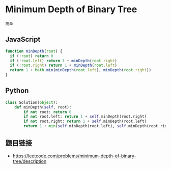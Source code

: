 # Minimum Depth of Binary Tree
`简单`

## JavaScript
```javascript
function minDepth(root) {
  if (!root) return 0
  if (!root.left) return 1 + minDepth(root.right)
  if (!root.right) return 1 + minDepth(root.left)
  return 1 + Math.min(minDepth(root.left), minDepth(root.right))
}
```

## Python
```python
class Solution(object):
    def minDepth(self, root):
        if not root: return 0
        if not root.left: return 1 + self.minDepth(root.right)
        if not root.right: return 1 + self.minDepth(root.left)
        return 1 + min(self.minDepth(root.left), self.minDepth(root.right))
```

## 题目链接
* https://leetcode.com/problems/minimum-depth-of-binary-tree/description

